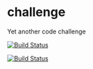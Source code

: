 # challenge
Yet another code challenge

[![Build Status](https://travis-ci.org/gatkinso/challenge.svg?branch=master)](https://travis-ci.org/gatkinso/challenge)

[![Build Status](https://travis-ci.org/gatkinso/challenge.svg?branch=Setup)](https://travis-ci.org/gatkinso/challenge)


